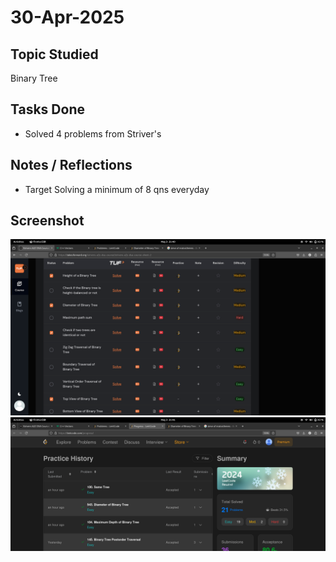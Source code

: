 # 30-Apr-2025

## Topic Studied
Binary Tree

## Tasks Done

- Solved 4 problems from Striver's 

## Notes / Reflections
- Target Solving a minimum of 8 qns everyday

## Screenshot
![Profile Leetcode/Striver](../screenshots/5.1.png)
![Profile Leetcode/Striver](../screenshots/5.2.png)
